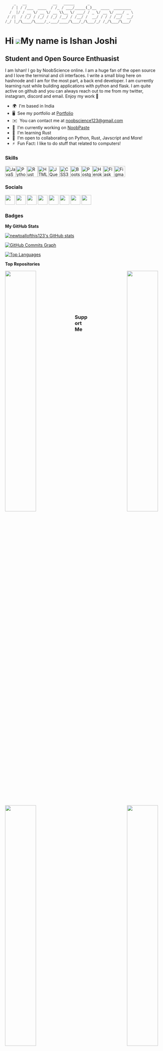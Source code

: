 
```python
    _   __            __   _____      _                    
   / | / /___  ____  / /_ / ___/_____(_)__  ____  ________ 
  /  |/ / __ \/ __ \/ __ \\__ \/ ___/ / _ \/ __ \/ ___/ _ \
 / /|  / /_/ / /_/ / /_/ /__/ / /__/ /  __/ / / / /__/  __/
/_/ |_/\____/\____/_.___/____/\___/_/\___/_/ /_/\___/\___/ 
```
 
 Hi ![](https://user-images.githubusercontent.com/18350557/176309783-0785949b-9127-417c-8b55-ab5a4333674e.gif)My name is Ishan Joshi
 ===================================================================================================================================
 Student and Open Source Enthuasist
 ----------------------------------
 I am Ishan! I go by NoobScience online. I am a huge fan of the open source and I love the terminal and cli interfaces. I write a small blog here on hashnode and I am for the most part, a back end developer. I am currently learning rust while building applications with python and flask. I am quite active on github and you can always reach out to me from my twitter, instagram, discord and email. Enjoy my work 🙂
 * 🌍  I'm based in India
 * 🖥️  See my portfolio at [Portfolio](https://newtoallofthis123.github.io/About)
 * ✉️  You can contact me at [noobscience123@gmail.com](mailto:noobscience123@gmail.com)
 * 🚀  I'm currently working on [NoobPaste](http://github.com/newtoallofthis123/NoobPaste)
 * 🧠  I'm learning Rust
 * 🤝  I'm open to collaborating on Python, Rust, Javscript and More!
 * ⚡  Fun Fact: I like to do stuff that related to computers!

### Skills

<p align="left"><a href="https://developer.mozilla.org/en-US/docs/Web/JavaScript" target="_blank" rel="noreferrer"><img src="https://raw.githubusercontent.com/danielcranney/readme-generator/main/public/icons/skills/javascript-colored.svg" width="36" height="36" alt="JavaScript" /></a><a href="https://www.python.org/" target="_blank" rel="noreferrer"><img src="https://raw.githubusercontent.com/danielcranney/readme-generator/main/public/icons/skills/python-colored.svg" width="36" height="36" alt="Python" /></a><a href="https://www.rust-lang.org/" target="_blank" rel="noreferrer"><img src="https://raw.githubusercontent.com/danielcranney/readme-generator/main/public/icons/skills/rust-colored.svg" width="36" height="36" alt="Rust" /></a><a href="https://developer.mozilla.org/en-US/docs/Glossary/HTML5" target="_blank" rel="noreferrer"><img src="https://raw.githubusercontent.com/danielcranney/readme-generator/main/public/icons/skills/html5-colored.svg" width="36" height="36" alt="HTML5" /></a><a href="https://jquery.com/" target="_blank" rel="noreferrer"><img src="https://raw.githubusercontent.com/danielcranney/readme-generator/main/public/icons/skills/jquery-colored.svg" width="36" height="36" alt="JQuery" /></a><a href="https://www.w3.org/TR/CSS/#css" target="_blank" rel="noreferrer"><img src="https://raw.githubusercontent.com/danielcranney/readme-generator/main/public/icons/skills/css3-colored.svg" width="36" height="36" alt="CSS3" /></a><a href="https://getbootstrap.com/" target="_blank" rel="noreferrer"><img src="https://raw.githubusercontent.com/danielcranney/readme-generator/main/public/icons/skills/bootstrap-colored.svg" width="36" height="36" alt="Bootstrap" /></a><a href="https://www.postgresql.org/" target="_blank" rel="noreferrer"><img src="https://raw.githubusercontent.com/danielcranney/readme-generator/main/public/icons/skills/postgresql-colored.svg" width="36" height="36" alt="PostgreSQL" /></a><a href="https://www.heroku.com/" target="_blank" rel="noreferrer"><img src="https://raw.githubusercontent.com/danielcranney/readme-generator/main/public/icons/skills/heroku-colored.svg" width="36" height="36" alt="Heroku" /></a><a href="https://flask.palletsprojects.com/en/2.0.x/" target="_blank" rel="noreferrer"><img src="https://raw.githubusercontent.com/danielcranney/readme-generator/main/public/icons/skills/flask-colored.svg" width="36" height="36" alt="Flask" /></a><a href="https://www.figma.com/" target="_blank" rel="noreferrer"><img src="https://raw.githubusercontent.com/danielcranney/readme-generator/main/public/icons/skills/figma-colored.svg" width="36" height="36" alt="Figma" /></a></p>

### Socials
<p align="left"> <a href="https://www.codepen.io/noobscience123" target="_blank" rel="noreferrer"><img src="https://raw.githubusercontent.com/danielcranney/readme-generator/main/public/icons/socials/codepen.svg" width="32" height="32" /></a> <a href="https://discord.com/users/noobscience#0820" target="_blank" rel="noreferrer"><img src="https://raw.githubusercontent.com/danielcranney/readme-generator/main/public/icons/socials/discord.svg" width="32" height="32" /></a> <a href="https://www.github.com/newtoallofthis123" target="_blank" rel="noreferrer"><img src="https://raw.githubusercontent.com/danielcranney/readme-generator/main/public/icons/socials/github.svg" width="32" height="32" /></a> <a href="https://noobscience.hashnode.dev" target="_blank" rel="noreferrer"><img src="https://raw.githubusercontent.com/danielcranney/readme-generator/main/public/icons/socials/hashnode.svg" width="32" height="32" /></a> <a href="http://www.instagram.com/noobscience123" target="_blank" rel="noreferrer"><img src="https://raw.githubusercontent.com/danielcranney/readme-generator/main/public/icons/socials/instagram.svg" width="32" height="32" /></a> <a href="https://noobscience.hashnode.dev/rss.xml" target="_blank" rel="noreferrer"><img src="https://raw.githubusercontent.com/danielcranney/readme-generator/main/public/icons/socials/rss.svg" width="32" height="32" /></a> <a href="https://www.stackoverflow.com/users/16859540/noob-science" target="_blank" rel="noreferrer"><img src="https://raw.githubusercontent.com/danielcranney/readme-generator/main/public/icons/socials/stackoverflow.svg" width="32" height="32" /></a> <a href="https://www.twitter.com/noobscience1" target="_blank" rel="noreferrer"><img src="https://raw.githubusercontent.com/danielcranney/readme-generator/main/public/icons/socials/twitter.svg" width="32" height="32" /></a></p>

### Badges

<b>My GitHub Stats</b>

<a href="http://www.github.com/newtoallofthis123"><img src="https://github-readme-stats.vercel.app/api?username=newtoallofthis123&show_icons=true&hide=&count_private=true&title_color=0891b2&text_color=ffffff&icon_color=0891b2&bg_color=1c1917&hide_border=true&show_icons=true" alt="newtoallofthis123's GitHub stats" /></a>

<a href="http://www.github.com/newtoallofthis123"><img src="https://activity-graph.herokuapp.com/graph?username=newtoallofthis123&bg_color=1c1917&color=ffffff&line=0891b2&point=ffffff&area_color=1c1917&area=true&hide_border=true&custom_title=GitHub%20Commits%20Graph" alt="GitHub Commits Graph" /></a>

<a href="https://github.com/newtoallofthis123" align="left"><img src="https://github-readme-stats.vercel.app/api/top-langs/?username=newtoallofthis123&langs_count=10&title_color=0891b2&text_color=ffffff&icon_color=0891b2&bg_color=1c1917&hide_border=true&locale=en&custom_title=Top%20%Languages" alt="Top Languages" /></a>

<b>Top Repositories</b>

<div width="100%" align="center"><a href="https://github.com/newtoallofthis123/NoobPaste" align="left"><img align="left" width="45%" src="https://github-readme-stats.vercel.app/api/pin/?username=newtoallofthis123&repo=NoobPaste&title_color=0891b2&text_color=ffffff&icon_color=0891b2&bg_color=1c1917&hide_border=true&locale=en" /></a><a href="https://github.com/newtoallofthis123/ShortPaw" align="right"><img align="right" width="45%" src="https://github-readme-stats.vercel.app/api/pin/?username=newtoallofthis123&repo=ShortPaw&title_color=0891b2&text_color=ffffff&icon_color=0891b2&bg_color=1c1917&hide_border=true&locale=en" /></a></div><br /><br /><br /><br /><br /><br /><br />

<div width="100%" align="center"><a href="https://github.com/newtoallofthis123/YTPSLive" align="left"><img align="left" width="45%" src="https://github-readme-stats.vercel.app/api/pin/?username=newtoallofthis123&repo=YTPSLive&title_color=0891b2&text_color=ffffff&icon_color=0891b2&bg_color=1c1917&hide_border=true&locale=en" /></a><a href="https://github.com/newtoallofthis123/NoobNote" align="right"><img align="right" width="45%" src="https://github-readme-stats.vercel.app/api/pin/?username=newtoallofthis123&repo=NoobNote&title_color=0891b2&text_color=ffffff&icon_color=0891b2&bg_color=1c1917&hide_border=true&locale=en" /></a></div>

### Support Me

<a href="https://www.buymeacoffee.com/noobscience123"><img src="https://cdn.buymeacoffee.com/buttons/v2/default-yellow.png" width="200" /></a>

### Powered By [ProfileMe.dev](https://profileme.dev)
